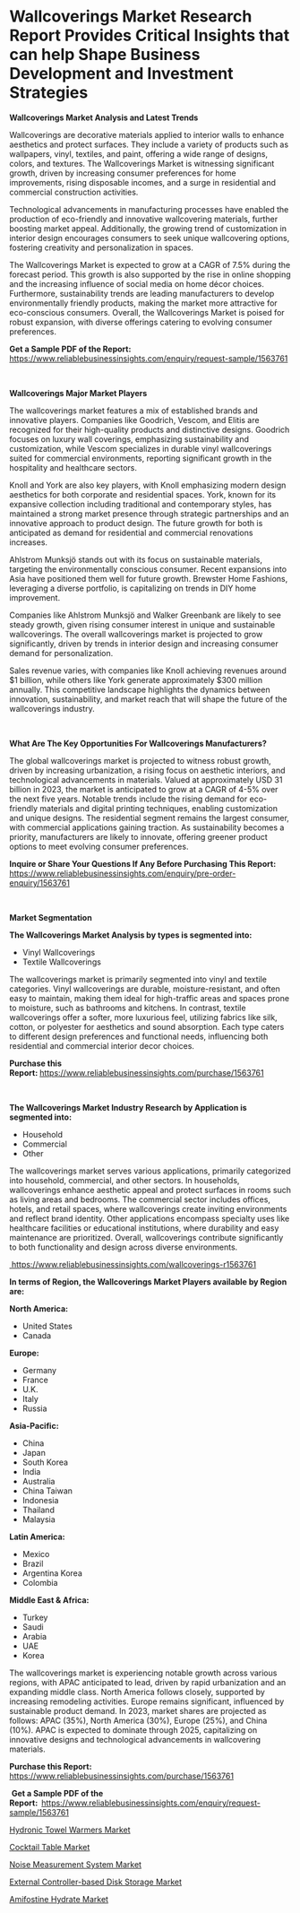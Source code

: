 <p><h1>Wallcoverings Market Research Report Provides Critical Insights that can help Shape Business Development and Investment Strategies</h1></p><p><strong>Wallcoverings Market Analysis and Latest Trends</strong></p>
<p><p>Wallcoverings are decorative materials applied to interior walls to enhance aesthetics and protect surfaces. They include a variety of products such as wallpapers, vinyl, textiles, and paint, offering a wide range of designs, colors, and textures. The Wallcoverings Market is witnessing significant growth, driven by increasing consumer preferences for home improvements, rising disposable incomes, and a surge in residential and commercial construction activities. </p><p>Technological advancements in manufacturing processes have enabled the production of eco-friendly and innovative wallcovering materials, further boosting market appeal. Additionally, the growing trend of customization in interior design encourages consumers to seek unique wallcovering options, fostering creativity and personalization in spaces. </p><p>The Wallcoverings Market is expected to grow at a CAGR of 7.5% during the forecast period. This growth is also supported by the rise in online shopping and the increasing influence of social media on home décor choices. Furthermore, sustainability trends are leading manufacturers to develop environmentally friendly products, making the market more attractive for eco-conscious consumers. Overall, the Wallcoverings Market is poised for robust expansion, with diverse offerings catering to evolving consumer preferences.</p></p>
<p><strong>Get a Sample PDF of the Report:&nbsp;</strong> <a href="https://www.reliablebusinessinsights.com/enquiry/request-sample/1563761">https://www.reliablebusinessinsights.com/enquiry/request-sample/1563761</a></p>
<p>&nbsp;</p>
<p><strong>Wallcoverings Major Market Players</strong></p>
<p><p>The wallcoverings market features a mix of established brands and innovative players. Companies like Goodrich, Vescom, and Elitis are recognized for their high-quality products and distinctive designs. Goodrich focuses on luxury wall coverings, emphasizing sustainability and customization, while Vescom specializes in durable vinyl wallcoverings suited for commercial environments, reporting significant growth in the hospitality and healthcare sectors.</p><p>Knoll and York are also key players, with Knoll emphasizing modern design aesthetics for both corporate and residential spaces. York, known for its expansive collection including traditional and contemporary styles, has maintained a strong market presence through strategic partnerships and an innovative approach to product design. The future growth for both is anticipated as demand for residential and commercial renovations increases.</p><p>Ahlstrom Munksjö stands out with its focus on sustainable materials, targeting the environmentally conscious consumer. Recent expansions into Asia have positioned them well for future growth. Brewster Home Fashions, leveraging a diverse portfolio, is capitalizing on trends in DIY home improvement.</p><p>Companies like Ahlstrom Munksjö and Walker Greenbank are likely to see steady growth, given rising consumer interest in unique and sustainable wallcoverings. The overall wallcoverings market is projected to grow significantly, driven by trends in interior design and increasing consumer demand for personalization.</p><p>Sales revenue varies, with companies like Knoll achieving revenues around $1 billion, while others like York generate approximately $300 million annually. This competitive landscape highlights the dynamics between innovation, sustainability, and market reach that will shape the future of the wallcoverings industry.</p></p>
<p>&nbsp;</p>
<p><strong>What Are The Key Opportunities For Wallcoverings Manufacturers?</strong></p>
<p><p>The global wallcoverings market is projected to witness robust growth, driven by increasing urbanization, a rising focus on aesthetic interiors, and technological advancements in materials. Valued at approximately USD 31 billion in 2023, the market is anticipated to grow at a CAGR of 4-5% over the next five years. Notable trends include the rising demand for eco-friendly materials and digital printing techniques, enabling customization and unique designs. The residential segment remains the largest consumer, with commercial applications gaining traction. As sustainability becomes a priority, manufacturers are likely to innovate, offering greener product options to meet evolving consumer preferences.</p></p>
<p><strong>Inquire or Share Your Questions If Any Before Purchasing This Report:</strong> <a href="https://www.reliablebusinessinsights.com/enquiry/pre-order-enquiry/1563761">https://www.reliablebusinessinsights.com/enquiry/pre-order-enquiry/1563761</a></p>
<p>&nbsp;</p>
<p><strong>Market Segmentation</strong></p>
<p><strong>The Wallcoverings Market Analysis by types is segmented into:</strong></p>
<p><ul><li>Vinyl Wallcoverings</li><li>Textile Wallcoverings</li></ul></p>
<p><p>The wallcoverings market is primarily segmented into vinyl and textile categories. Vinyl wallcoverings are durable, moisture-resistant, and often easy to maintain, making them ideal for high-traffic areas and spaces prone to moisture, such as bathrooms and kitchens. In contrast, textile wallcoverings offer a softer, more luxurious feel, utilizing fabrics like silk, cotton, or polyester for aesthetics and sound absorption. Each type caters to different design preferences and functional needs, influencing both residential and commercial interior decor choices.</p></p>
<p><strong>Purchase this Report:&nbsp;</strong><a href="https://www.reliablebusinessinsights.com/purchase/1563761">https://www.reliablebusinessinsights.com/purchase/1563761</a></p>
<p>&nbsp;</p>
<p><strong>The Wallcoverings Market Industry Research by Application is segmented into:</strong></p>
<p><ul><li>Household</li><li>Commercial</li><li>Other</li></ul></p>
<p><p>The wallcoverings market serves various applications, primarily categorized into household, commercial, and other sectors. In households, wallcoverings enhance aesthetic appeal and protect surfaces in rooms such as living areas and bedrooms. The commercial sector includes offices, hotels, and retail spaces, where wallcoverings create inviting environments and reflect brand identity. Other applications encompass specialty uses like healthcare facilities or educational institutions, where durability and easy maintenance are prioritized. Overall, wallcoverings contribute significantly to both functionality and design across diverse environments.</p></p>
<p><a href="https://www.reliablebusinessinsights.com/wallcoverings-r1563761">&nbsp;https://www.reliablebusinessinsights.com/wallcoverings-r1563761</a></p>
<p><strong>In terms of Region, the Wallcoverings Market Players available by Region are:</strong></p>
<p>
    <p> <strong> North America: </strong>
        <ul>
            <li>United States</li>
            <li>Canada</li>
        </ul>
        </p> 
    <p> <strong> Europe: </strong>
        <ul>
            <li>Germany</li>
            <li>France</li>
            <li>U.K.</li>
            <li>Italy</li>
            <li>Russia</li>
        </ul>
        </p> 
    <p> <strong> Asia-Pacific: </strong>
        <ul>
            <li>China</li>
            <li>Japan</li>
            <li>South Korea</li>
            <li>India</li>
            <li>Australia</li>
            <li>China Taiwan</li>
            <li>Indonesia</li>
            <li>Thailand</li>
            <li>Malaysia</li>
        </ul>
        </p> 
    <p> <strong> Latin America: </strong>
        <ul>
            <li>Mexico</li>
            <li>Brazil</li>
            <li>Argentina Korea</li>
            <li>Colombia</li>
        </ul>
        </p> 
    <p> <strong> Middle East & Africa: </strong>
        <ul>
            <li>Turkey</li>
            <li>Saudi</li>
            <li>Arabia</li>
            <li>UAE</li>
            <li>Korea</li>
        </ul>
    </p>
    </p>
<p><p>The wallcoverings market is experiencing notable growth across various regions, with APAC anticipated to lead, driven by rapid urbanization and an expanding middle class. North America follows closely, supported by increasing remodeling activities. Europe remains significant, influenced by sustainable product demand. In 2023, market shares are projected as follows: APAC (35%), North America (30%), Europe (25%), and China (10%). APAC is expected to dominate through 2025, capitalizing on innovative designs and technological advancements in wallcovering materials.</p></p>
<p><strong>Purchase this Report: </strong><a href="https://www.reliablebusinessinsights.com/purchase/1563761">https://www.reliablebusinessinsights.com/purchase/1563761</a></p>
<p>&nbsp;<strong>Get a Sample PDF of the Report:&nbsp;&nbsp;</strong><a href="https://www.reliablebusinessinsights.com/enquiry/request-sample/1563761">https://www.reliablebusinessinsights.com/enquiry/request-sample/1563761</a></p>
<p><strong></strong></p>
<p><p><a href="https://issuu.com/reportprime-2/docs/hydronic-towel-warmers-market-size-_0c3e6268c0ac9f">Hydronic Towel Warmers Market</a></p><p><a href="https://medium.com/@waylose1223_16628/evaluating-global-cocktail-table-market-trends-and-growth-opportunities-by-region-type-stainless-b8396469b05c">Cocktail Table Market</a></p><p><a href="https://www.linkedin.com/pulse/noise-measurement-system-market-research-report-forecast-growth-bnn0e?trackingId=UMahxMdoSkKIEVTpI4LSzw%3D%3D">Noise Measurement System Market</a></p><p><a href="https://github.com/JudyWalsh475/Market-Research-Report-List-1/blob/main/external-controller-based-disk-storage-market.md">External Controller-based Disk Storage Market</a></p><p><a href="https://medium.com/@fatmarawatan39/the-role-of-amifostine-hydrate-market-applications-ovarian-cancer-adjuvant-therapy-head-and-neck-8e1c9777969f">Amifostine Hydrate Market</a></p></p>